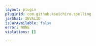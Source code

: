 ```yaml
---
layout: plugin
pluginId: com.github.ksoichiro.spelling
jarSha1: INVALID
isJarAvailable: false
error: NONE
violations: []

---
```

